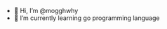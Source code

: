- 👋 Hi, I’m @mogghwhy
- 🌱 I’m currently learning go programming language
<!---
- 👀 I’m interested in ...
- 💞️ I’m looking to collaborate on ...
- 📫 How to reach me ...


mogghwhy/mogghwhy is a ✨ special ✨ repository because its `README.md` (this file) appears on your GitHub profile.
You can click the Preview link to take a look at your changes.
--->
